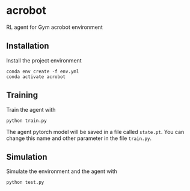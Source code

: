 # acrobot
RL agent for Gym acrobot environment

## Installation

Install the project environment
```
conda env create -f env.yml
conda activate acrobot
```

## Training

Train the agent with
```
python train.py
```

The agent pytorch model will be saved in a file called `state.pt`. 
You can change this name and other parameter in the file `train.py`.

## Simulation

Simulate the environment and the agent with
```
python test.py
```
